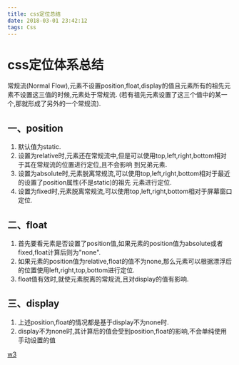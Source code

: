 ```yaml
---
title: css定位总结
date: 2018-03-01 23:42:12
tags: Css
---
```



css定位体系总结
=======================

常规流(Normal Flow),元素不设置position,float,display的值且元素所有的祖先元素不设置这三值的时候,元素处于常规流.
(若有祖先元素设置了这三个值中的某一个,那就形成了另外的一个常规流).

一、position
---------------

1. 默认值为static.
2. 设置为relative时,元素还在常规流中,但是可以使用top,left,right,bottom相对于其在常规流的位置进行定位,且不会影响
   到兄弟元素.
3. 设置为absolute时,元素脱离常规流,可以使用top,left,right,bottom相对于最近的设置了position属性(不是static)的祖先
   元素进行定位.
4. 设置为fixed时,元素脱离常规流,可以使用top,left,right,bottom相对于屏幕窗口定位.

二、float
-------------------

1. 首先要看元素是否设置了position值,如果元素的position值为absolute或者fixed,float计算后则为"none".
2. 如果元素的position值为relative,float的值不为none,那么元素可以根据漂浮后的位置使用left,right,top,bottom进行定位.
3. float值有效时,就使元素脱离的常规流,且对display的值有影响.

三、display
------------------

1. 上述position,float的情况都是基于display不为none时.
2. display不为none时,其计算后的值会受到position,float的影响,不会单纯使用手动设置的值



[w3](http://w3help.org/zh-cn/kb/009/)

